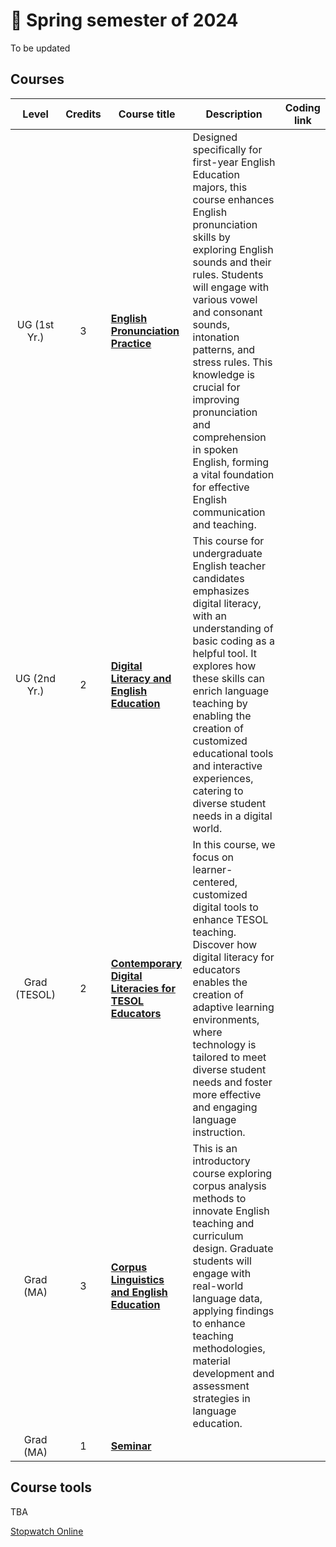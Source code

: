 # 🌱 Spring semester of 2024
To be updated
## Courses

|Level|Credits|Course title|Description|Coding link|
|:---:|:---:|---|---|---|
|UG (1st Yr.)|3|**[English Pronunciation Practice](https://github.com/MK316/Spring2024/blob/main/Engpro/readme.md)**|Designed specifically for first-year English Education majors, this course enhances English pronunciation skills by exploring English sounds and their rules. Students will engage with various vowel and consonant sounds, intonation patterns, and stress rules. This knowledge is crucial for improving pronunciation and comprehension in spoken English, forming a vital foundation for effective English communication and teaching.||
|UG (2nd Yr.)|2|**[Digital Literacy and English Education](https://github.com/MK316/Spring2024/blob/main/DLEE/readme.md)**|This course for undergraduate English teacher candidates emphasizes digital literacy, with an understanding of basic coding as a helpful tool. It explores how these skills can enrich language teaching by enabling the creation of customized educational tools and interactive experiences, catering to diverse student needs in a digital world.||
|Grad (TESOL)|2|**[Contemporary Digital Literacies for TESOL Educators](https://github.com/MK316/Spring2024/blob/main/DLTESOL/readme.md)** |In this course, we focus on learner-centered, customized digital tools to enhance TESOL teaching. Discover how digital literacy for educators enables the creation of adaptive learning environments, where technology is tailored to meet diverse student needs and foster more effective and engaging language instruction.||
|Grad (MA)|3|**[Corpus Linguistics and English Education](https://github.com/MK316/Spring2024/blob/main/Corpus/readme.md)** |This is an introductory course exploring corpus analysis methods to innovate English teaching and curriculum design. Graduate students will engage with real-world language data, applying findings to enhance teaching methodologies, material development and assessment strategies in language education.||
|Grad (MA)|1|**[Seminar](https://github.com/MK316/Spring2024/blob/main/Seminar/readme.md)**|||

## Course tools 
TBA

[Stopwatch Online](https://time-stuff.com/embed.html)
